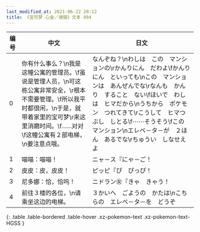 ```yaml
---
last_modified_at: 2021-06-22 20:12
title: 《宝可梦 心金／魂银》文本 494
---
```

| 编号 | 中文 | 日文 |
| ---- | ---- | ---- |
| 0 | 你有什么事么？\n我是这幢公寓的管理员。\f虽说是管理人员，\n可这栋公寓非常安全，\r根本不需要管理。\f所以我平时都很闲，\n于是，就带着家里的宝可梦\r来这里消磨时间。\f……对对\f这幢公寓有２部电梯，\n要注意点哦。 | なんぞね？\nわしは　この　マンションの\rかんりにん　だわよ\fかんりにん　といっても\nこの　マンションは　あんぜんでな\rなんも　かんり　すること　ない\fほいで　わしは　ヒマだから\nうちから　ポケモン　つれてきて\rこうして　ヒマつぶし　しとる\f⋯⋯そうそう\fこの　マンション\nエレベ－タ－が　２ほん　あるでな\rちゅうい　しなせえよ |
| 1 | 喵喵：喵喵！ | ニャ－ス『にゃ－ご！ |
| 2 | 皮皮：皮，皮皮！ | ピッピ『ぴ　ぴっぴ！ |
| 3 | 尼多娜：恰，恰呜！ | ニドラン㊛『きゃ　きゃう！ |
| 4 | 前往３楼的各位，\n请乘坐这边的电梯。 | ３かいへ　ごようの　かたは\nこちらの　エレベ－タ－を　どうぞ |
{: .table .table-bordered .table-hover .xz-pokemon-text .xz-pokemon-text-HGSS }